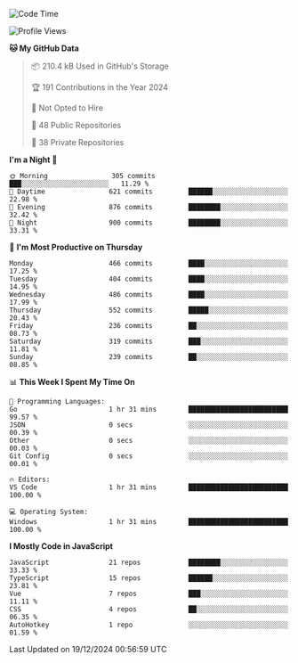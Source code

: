 <!--START_SECTION:waka-->
![Code Time](http://img.shields.io/badge/Code%20Time-877%20hrs%2057%20mins-blue)

![Profile Views](http://img.shields.io/badge/Profile%20Views-8-blue)

**🐱 My GitHub Data** 

> 📦 210.4 kB Used in GitHub's Storage 
 > 
> 🏆 191 Contributions in the Year 2024
 > 
> 🚫 Not Opted to Hire
 > 
> 📜 48 Public Repositories 
 > 
> 🔑 38 Private Repositories 
 > 
**I'm a Night 🦉** 

```text
🌞 Morning                305 commits         ███░░░░░░░░░░░░░░░░░░░░░░   11.29 % 
🌆 Daytime                621 commits         ██████░░░░░░░░░░░░░░░░░░░   22.98 % 
🌃 Evening                876 commits         ████████░░░░░░░░░░░░░░░░░   32.42 % 
🌙 Night                  900 commits         ████████░░░░░░░░░░░░░░░░░   33.31 % 
```
📅 **I'm Most Productive on Thursday** 

```text
Monday                   466 commits         ████░░░░░░░░░░░░░░░░░░░░░   17.25 % 
Tuesday                  404 commits         ████░░░░░░░░░░░░░░░░░░░░░   14.95 % 
Wednesday                486 commits         ████░░░░░░░░░░░░░░░░░░░░░   17.99 % 
Thursday                 552 commits         █████░░░░░░░░░░░░░░░░░░░░   20.43 % 
Friday                   236 commits         ██░░░░░░░░░░░░░░░░░░░░░░░   08.73 % 
Saturday                 319 commits         ███░░░░░░░░░░░░░░░░░░░░░░   11.81 % 
Sunday                   239 commits         ██░░░░░░░░░░░░░░░░░░░░░░░   08.85 % 
```


📊 **This Week I Spent My Time On** 

```text
💬 Programming Languages: 
Go                       1 hr 31 mins        █████████████████████████   99.57 % 
JSON                     0 secs              ░░░░░░░░░░░░░░░░░░░░░░░░░   00.39 % 
Other                    0 secs              ░░░░░░░░░░░░░░░░░░░░░░░░░   00.03 % 
Git Config               0 secs              ░░░░░░░░░░░░░░░░░░░░░░░░░   00.01 % 

🔥 Editors: 
VS Code                  1 hr 31 mins        █████████████████████████   100.00 % 

💻 Operating System: 
Windows                  1 hr 31 mins        █████████████████████████   100.00 % 
```

**I Mostly Code in JavaScript** 

```text
JavaScript               21 repos            ████████░░░░░░░░░░░░░░░░░   33.33 % 
TypeScript               15 repos            ██████░░░░░░░░░░░░░░░░░░░   23.81 % 
Vue                      7 repos             ███░░░░░░░░░░░░░░░░░░░░░░   11.11 % 
CSS                      4 repos             ██░░░░░░░░░░░░░░░░░░░░░░░   06.35 % 
AutoHotkey               1 repo              ░░░░░░░░░░░░░░░░░░░░░░░░░   01.59 % 
```




 Last Updated on 19/12/2024 00:56:59 UTC
<!--END_SECTION:waka-->
